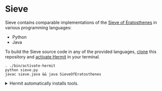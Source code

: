 # Sieve

Sieve contains comparable implementations of the [Sieve of Eratosthenes] in
various programming languages:

- Python
- Java

To build the Sieve source code in any of the provided languages, [clone] this
repository and [activate Hermit] in your terminal.

    . ./bin/activate-hermit
    python sieve.py
    javac sieve.java && java SieveOfEratosthenes

<details>
  <summary>Hermit automatically installs tools.</summary>

### Hermit

The tools used in this repository, such as Python are
automatically downloaded by [Hermit] when needed. Hermit ensures that
developers on Mac, Linux, and GitHub Actions CI use the same version of
the same tools. Cloning this repo is the only installation step
necessary.

There are two ways to use the tools in the Evy repository. You can
either prefix them with `bin/`, for example `bin/python3 sieve.py`. Or, you can
activate Hermit in your shell with

    . ./bin/activate-hermit

This will add the tools to your path, so you can use them without having
to prefix them with `bin/`.

You can auto-activate Hermit when changing into the `evy` source
directory by installing [Hermit shell hooks] with

    hermit shell-hooks

</details>

[Clone]: https://docs.github.com/en/repositories/creating-and-managing-repositories/cloning-a-repository
[activate Hermit]: https://cashapp.github.io/hermit/usage/get-started/?h=activating#activating-an-environment
[Hermit]: https://cashapp.github.io/hermit
[Hermit shell hooks]: https://cashapp.github.io/hermit/usage/shell/#shell-hooks
[Sieve of Eratosthenes]: https://en.wikipedia.org/wiki/Sieve_of_Eratosthenes
